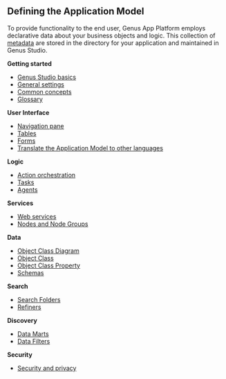 ## Defining the Application Model

To provide functionality to the end user, Genus App Platform employs declarative data about your business objects and logic. This collection of [metadata](defining-the-application-model/glossary.md) are stored in the directory for your application and maintained in Genus Studio.

**Getting started**

* [Genus Studio basics](defining-the-application-model/genus-studio-basics.md)
* [General settings](defining-the-application-model/general-settings.md)
* [Common concepts](defining-the-application-model/common-concepts.md)
* [Glossary](defining-the-application-model/glossary.md)

**User Interface**

* [Navigation pane](defining-the-application-model/navigation-pane.md)
* [Tables](defining-the-application-model/tables.md)
* [Forms](defining-the-application-model/forms.md)
* [Translate the Application Model to other languages](defining-the-application-model/translate-the-application-model-to-other-languages.md)

**Logic**

* [Action orchestration](defining-the-application-model/action-orchestration.md)
* [Tasks](defining-the-application-model/tasks.md)
* [Agents](defining-the-application-model/agents.md)

**Services**

* [Web services](defining-the-application-model/web-services.md)
* [Nodes and Node Groups](defining-the-application-model/nodes-and-node-groups.md)

**Data**

* [Object Class Diagram](defining-the-application-model/object-class-diagram.md)
* [Object Class](defining-the-application-model/object-class.md)
* [Object Class Property](defining-the-application-model/object-class-property.md)
* [Schemas](defining-the-application-model/schemas.md)

**Search**

* [Search Folders](defining-the-application-model/search-folders.md)
* [Refiners](defining-the-application-model/refiners.md)

**Discovery**

* [Data Marts](defining-the-application-model/data-marts.md)
* [Data Filters](defining-the-application-model/data-filters.md)

**Security**

* [Security and privacy](security-and-privacy.md)
